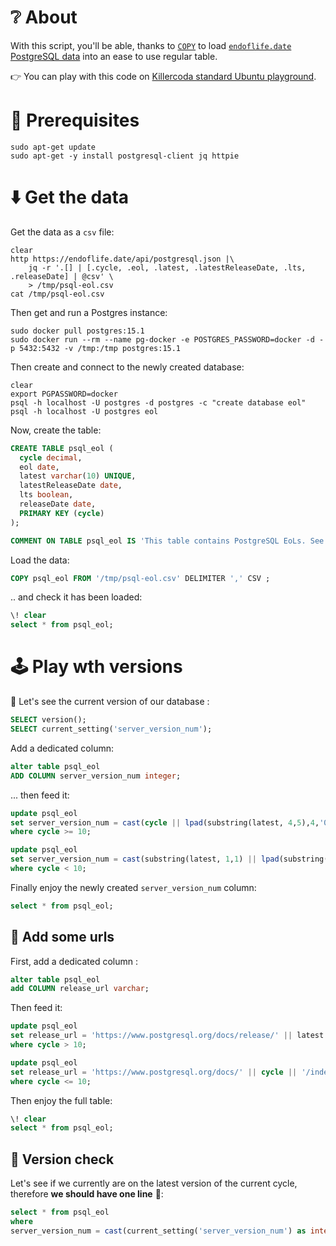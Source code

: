 # ❔ About

With this script, you'll be able, thanks to [`COPY`](https://www.postgresql.org/docs/current/sql-copy.html)
to load [`endoflife.date` PostgreSQL data](https://endoflife.date/postgresql) into an ease to use regular table. 

👉 You can play with this code on [Killercoda standard Ubuntu playground](https://killercoda.com/playgrounds/scenario/ubuntu).

# 🏁 Prerequisites

```shell
sudo apt-get update
sudo apt-get -y install postgresql-client jq httpie

```

# ⬇️ Get the data

Get the data as a `csv` file:

```clear
clear
http https://endoflife.date/api/postgresql.json |\
    jq -r '.[] | [.cycle, .eol, .latest, .latestReleaseDate, .lts, .releaseDate] | @csv' \
    > /tmp/psql-eol.csv
cat /tmp/psql-eol.csv

```

Then get and run a Postgres instance:

```shell
sudo docker pull postgres:15.1
sudo docker run --rm --name pg-docker -e POSTGRES_PASSWORD=docker -d -p 5432:5432 -v /tmp:/tmp postgres:15.1

```

Then create and connect to the newly created database:

```shell
clear
export PGPASSWORD=docker
psql -h localhost -U postgres -d postgres -c "create database eol"
psql -h localhost -U postgres eol

```

Now, create the table:

```sql
CREATE TABLE psql_eol (
  cycle decimal,
  eol date,
  latest varchar(10) UNIQUE,
  latestReleaseDate date,
  lts boolean,
  releaseDate date,
  PRIMARY KEY (cycle)
);

COMMENT ON TABLE psql_eol IS 'This table contains PostgreSQL EoLs. See https://endoflife.date/postgresql for input data.';

```

Load the data:

```sql
COPY psql_eol FROM '/tmp/psql-eol.csv' DELIMITER ',' CSV ;

```

.. and check it has been loaded:

```sql
\! clear
select * from psql_eol;

```

# 🕹️ Play wth versions

🥁 Let's see the current version of our database :

```sql
SELECT version();
SELECT current_setting('server_version_num');

```

Add a dedicated column:

```sql
alter table psql_eol 
ADD COLUMN server_version_num integer;

```

... then feed it:

```sql
update psql_eol
set server_version_num = cast(cycle || lpad(substring(latest, 4,5),4,'0') as integer)
where cycle >= 10;

update psql_eol
set server_version_num = cast(substring(latest, 1,1) || lpad(substring(latest, 3,1), 2, '0') || lpad(substring(latest, 5,2), 2, '0') as integer)
where cycle < 10;

```

Finally enjoy the newly created `server_version_num` column:

```sql
select * from psql_eol;

```

## 🔗 Add some urls

First, add a dedicated column :

```sql
alter table psql_eol
add COLUMN release_url varchar;

```

Then feed it:

```sql
update psql_eol
set release_url = 'https://www.postgresql.org/docs/release/' || latest || '/'
where cycle > 10;

update psql_eol
set release_url = 'https://www.postgresql.org/docs/' || cycle || '/index.html'
where cycle <= 10;

```

Then enjoy the full table:

```sql
\! clear
select * from psql_eol;

```

## 👮 Version check

Let's see if we currently are on the latest version of the current
cycle, therefore **we should have one line** 🤞:

```sql
select * from psql_eol
where
server_version_num = cast(current_setting('server_version_num') as integer);

```
